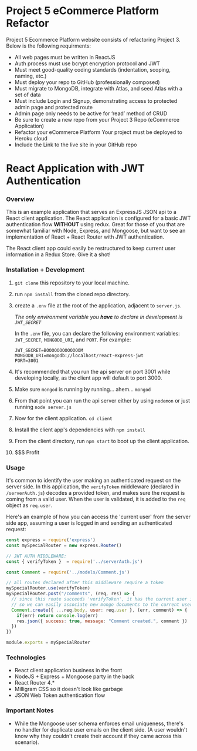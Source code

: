 # Project 5 eCommerce Platform Refactor

Project 5 Ecommerce Platform website consists of refactoring Project 3. Below is the following requirments:

- All web pages must be written in ReactJS
- Auth process must use bcrypt encryption protocol and JWT
- Must meet good-quality coding standards (indentation, scoping, naming, etc.)
- Must deploy your repo to GitHub (professionally composed) 
- Must migrate to MongoDB, integrate with Atlas, and seed Atlas with a set of data
- Must include Login and Signup, demonstrating access to protected admin page and protected route 
- Admin page only needs to be active for ‘read’ method of  CRUD
- Be sure to create a new repo from your Project 3 Repo (eCommerce Application)
- Refactor your eCommerce Platform Your project must be deployed to Heroku cloud
- Include the Link to the live site in your GitHub repo

# React Application with JWT Authentication

### Overview

This is an example application that serves an ExpressJS JSON api to a React client application. The React application is configured for a basic JWT authentication flow **WITHOUT** using redux. Great for those of you that are somewhat familiar with Node, Express, and Mongoose, but want to see an implementation of React + React Router with JWT authentication.

The React client app could easily be restructured to keep current user information in a Redux Store. Give it a shot!

### Installation + Development

1. `git clone` this repository to your local machine.

2. run `npm install` from the cloned repo directory.

3. create a `.env` file at the root of the application, adjacent to `server.js`.

   *The only environment variable you **have** to declare in development is `JWT_SECRET`*

   In the `.env` file, you can declare the following environment variables: `JWT_SECRET`, `MONGODB_URI`, and `PORT`. For example:

   ```
   JWT_SECRET=BOOOOOOOOOOOOOM
   MONGODB_URI=mongodb://localhost/react-express-jwt
   PORT=3001
   ```



4. It's recommended that you run the api server on port 3001 while developing locally, as the client app will default to port 3000.
5. Make sure `mongod` is running by running… ahem… `mongod`
6. From that point you can run the api server either by using `nodemon` or just running `node server.js`
7. Now for the client application. `cd client`
8. Install the client app's dependencies with `npm install`
9. From the client directory, run `npm start` to boot up the client application.
10. $$$ Profit

### Usage

It's common to identify the user making an authenticated request on the server side. In this application, the `verifyToken` middleware (declared in `/serverAuth.js`) decodes a provided token, and makes sure the request is coming from a valid user. When the user is validated, it is added to the `req` object as `req.user`. 

Here's an example of how you can access the 'current user' from the server side app, assuming a user is logged in and sending an authenticated request:

```javascript
const express = require('express')
const mySpecialRouter = new express.Router()

// JWT AUTH MIDDLEWARE:
const { verifyToken }  = require('../serverAuth.js')

const Comment = require('../models/Comment.js')

// all routes declared after this middleware require a token
mySpecialRouter.use(verifyToken)
mySpecialRouter.post("/comments", (req, res) => {
  // since this route succeeds 'verifyToken', it has the current user in req.user
  // so we can easily associate new mongo documents to the current user:
  Comment.create({ ...req.body, user: req.user }, (err, comment) => {
    if(err) return console.log(err)
    res.json({ success: true, message: "Comment created.", comment })
  })
})

module.exports = mySpecialRouter
```



### Technologies
- React client application business in the front
- NodeJS + Express + Mongoose party in the back
- React Router 4.*
- Milligram CSS so it doesn't look like garbage
- JSON Web Token authentication flow

### Important Notes

- While the Mongoose user schema enforces email uniqueness, there's no handler for duplicate user emails on the client side. (A user wouldn't know why they couldn't create their account if they came across this scenario).
